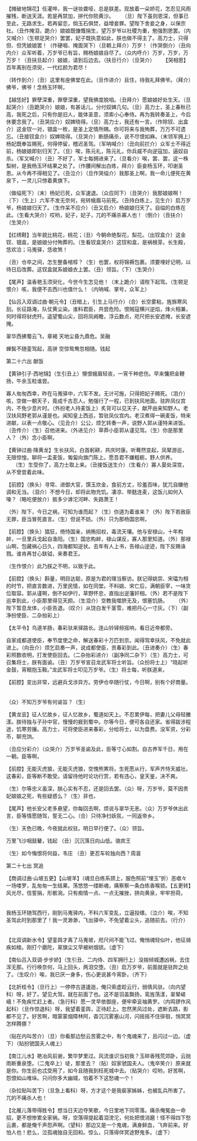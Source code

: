 <!-- { "loadSidebar": true } -->
【摊破地锦花】任灌哗，我一谜妆聋哑，总是朕差。现放着一朵娇花，怎忍见风雨摧残，断送天涯。若是再禁加，拼代你陨黄沙。 　 （旦）陛下虽则恩深，但事已至此，无路求生。若再留恋，倘玉石俱焚，益增妾罪。望陛下舍妾之身，以保宗社。（丑作掩泪，跪介）娘娘既慷慨捐生，望万岁爷以社稷为重，勉强割恩罢。（内又喊介）（生顿足哭介）罢罢，妃子既执意如此，朕也做不得主了。高力士，只得但、但凭娘娘罢！（作硬咽、掩面哭下）（旦朝上拜介）万岁！（作哭倒介）（丑向内介）众军听着，万岁爷已有旨，赐杨娘娘自尽了。（众内呼介）万岁，万岁，万万岁！（丑扶旦起介）娘娘，请到后边去。（扶旦行介）（旦哭介） 　 
【哭相思】百年离别在须臾，一代红颜为君尽！ 　 

（转作到介）（丑）这里有座佛堂在此。（旦作进介）且住，待我礼拜佛爷。（拜介）佛爷，佛爷！念杨玉环啊， 　 

【越恁好】罪孽深重，罪孽深重，望我佛度脱咱。（丑拜介）愿娘娘好处生天。（旦起哭介）（丑跪哭介）娘娘，有甚话儿，分付奴婢几句。（旦）高力士，圣上春秋已高，我死之后，只有你是旧人，能体圣意，须索小心奉侍。再为我转奏圣上，今后休要念我了。（丑哭应介）奴婢晓得。（旦）高力士，我还有一言。（作除钗、出盒介）这金钗一对，钿盒一枚，是圣上定情所赐。你可将来与我殉葬，万万不可遗忘。（丑接钗盒介）奴婢晓得。（旦哭介）断肠痛杀，说不尽恨如麻。（末领军拥上）杨妃既奉旨赐死，何得停留，稽迟圣驾。（军呐喊介）（丑向前拦介）众军士不得近前，杨娘娘即刻归天了。（旦）唉，陈元礼，陈元礼，你兵威不向逆寇加，逼奴自杀。（军又喊介）（丑）不好了，军士每拥进来了。（旦看介）唉，罢、罢，这一株梨树，是我杨玉环结果之处了。（作腰间解出白练，拜介）臣妾杨玉环，叩谢圣恩。从今再不得相见了。（丑泣介）（旦作哭缢介）我那圣上啊，我一命儿便死在黄泉下，一灵儿只傍着黄旗下。 　 

（做缢死下）（末）杨妃已死，众军速退。（众应同下）（丑哭介）我那娘娘啊！（下）（生上）六军不发无奈何，宛转蛾眉马前死。（丑持白练上，见生介）启万岁爷，杨娘娘归天了。（生作呆不应介）（丑又启介）杨娘娘归天了。自缢的白练在此。（生看大哭介）哎哟，妃子，妃子，兀的不痛杀寡人也！（倒介）（丑扶介）（生哭介） 　 

【红绣鞋】当年貌比桃花，桃花；（丑）今朝命绝梨花，梨花。（出钗盒介）这金钗、钿盒，是娘娘分付殉葬的。（生看钗盒哭介）这钗和盒，是祸根芽。长生殿，恁欢洽；马嵬驿，恁收煞！ 　 

（丑）仓卒之间，怎生整备棺椁？（生）也罢，权将锦褥包裹。须要埋好记明，以待日后改葬。这钗盒就系娘娘衣上罢。（丑）领旨。（下）（生哭介） 

【尾声】温香艳玉须臾化，今世今生怎见他！（末上跪介）请陛下起驾。（生顿足恨介）咳，我便不去西川也值什么！（内呐喊、掌号，众军上） 　 

【仙吕入双调过曲·朝元令】（丑暗上，引生上马行介）（合）长空雾粘，旌旆寒风刮。长征路淹，队仗黄尘染。谁料君臣，共尝危险。恨贼寇横兴逆焰，烽火相兼，何时得将豺虎歼。遥望蜀山尖，回将凤阙瞻，浮云数点，咫尺把长安遮掩，长安遮掩。 　 

翠华西拂蜀云飞，章褐 天地尘昏九鼎危。吴融 　 

蝉鬓不随銮驾起，高骈 空惊鸳鸯忽相随。钱起


第二十六出 献饭

【黄钟引子·西地锦】（生引丑上）懊恨蛾眉轻丧，一宵千种悲伤。早来慵把金鞭扬，午余玉粒谁尝。 　

寡人匆匆西幸，昨在马嵬驿中，六军不发。无计可施，只得把妃子赐死。（泪介）咳，空做一朝天子，竟成千古忍人。勉强行了一程，已到扶风地面。驻跸凤仪宫内，不免少息片时。（外扮老人持麦饭上）炙背可以见天子，献芹由来知野人。老汉扶风野老郭从谨是也。闻知皇上西巡，暂驻凤仪宫内。老汉煮得一碗麦饭，特来进献，以表一点敬心。（见丑介）公公，烦乞转奏一声，说野人郭从谨特来进饭。（丑传介）（生）召他进来。（外进见介）草莽小臣郭从谨见驾。（生）你是那里人？（外）念小臣啊， 　 

【黄钟过曲·降黄龙】生长扶风，白首躬耕，共庆时康。听蓦然变起，凤辇游巡，无限惊惶。聊将一盂麦饭，匍匐向旗门陈上。愿吾君不嫌粗粝，野人供养。 　 
（生）生受你了，高力士取上来。（丑接饭送生介）（生看介）寡人晏处深宫，从不曾尝着此味。 　 

【前腔】（换头）寻常、进御大官，馔玉炊金，食前方丈，珍羞百味，犹兀自嫌他调和无当。（泪介）不想今日，却将此物充饥。凄凉、带麸连麦，这饭儿如何入嗓？（略吃便放介）抵多少滹沱河畔、失路萧王！ 　 

（外）陛下，今日之祸，可知为谁而起？（生）你道为着谁来？（外）陛下若赦臣无罪，臣当冒死直言。（生）但说不妨。（外）只为那杨国忠啊， 　 

【前腔】（换头）猖狂，倚恃国亲，纳贿招权，毒流天壤。他与安禄山，十年构衅，一旦里兵戈起自渔阳。（生）国忠构衅，禄山谋反，寡人那里知道。（外）那禄山啊，包藏祸心日久，四海都知逆状。去年有人上书，告禄山逆迹，陛下反赐诛戮。谁肯再甘心鈇钺，来奏君王。 　 

（生作恨介）此乃朕之不明，以致于此。 　 

【前腔】（换头）斟量，明目达聪，原是为君的理当察访。朕记得姚崇、宋瓃为相的时节，把直言数进，万里民情，如在同堂。不料姚、宋亡后，满朝臣宰，一味贪位取容。郭从谨啊，倒不如伊行，草野怀忠，直指出逆藩奸相。（外）若不是陛下巡幸到此，小臣那里得见天颜。（生泪介）空教我噬脐无及，恨塞饥肠。 　 
（外）陛下暂息龙体，小臣告退。（叹介）从饶白发千茎雪，难把丹心一寸灰。（下）（副净扮使臣、二杂抬彩上） 　 

【太平令】鸟道羊肠，春彩驮来驿路长。连山铃铎频摇响，看日近帝都旁。 

自家成都道使臣，奉节度使之命，解送春彩十万匹到京。闻得驾幸扶风，不免就此进上。（向丑介）烦乞启奏一声，说成都使臣，贡春彩到此。（丑进奏介）（生）春彩照数收明，打发使臣回去。（二杂抬彩进介）（副净同二杂下）（生）高力士，可召集将士，朕有面谕。（丑）万岁爷宣召龙武军将士听旨。（众扮将士上）“晓起听金鼓，宵眠抱玉鞍。”龙武军将士叩见万岁爷。（生）将士每，听朕道来， 　 

【前腔】变出非常，远避兵戈涉异方。劳伊仓卒随行仗，今日啊，别有个好商量。 　 

（众）不知万岁爷有何谕旨？（生） 　 

【黄龙衮】征人忆故乡，征人忆故乡，蜀道如天上。不忍累伊每，把妻儿父母轻撇漾。朕待独与子孙中官，慢慢的捱到蜀中。尔等今日，便可各自还家。省得跋涉程途，饥寒劳攘。高力士，可将使臣进来春彩，分给将士，以为盘费。没军资，分彩币，聊充饷。 　 

（丑应分彩介）（众哭介）万岁爷圣谕及此，臣等寸心如割。自古养军千日，用在一朝。臣等啊， 　

【前腔】无能灭虎狼，无能灭虎狼，空愧熊罴将。生死愿从行，军声齐恃天威壮。这春彩，臣等断不敢受。请留待他时论功行赏，若有违心，皇天鉴，决不爽。 　 

（生）尔等忠义虽深，朕心实有不忍，还是回去罢。（众）呀，万岁爷，莫不因贵妃娘娘之死，有些疑惑么？（生）非也， 　 

【尾声】他长安父老多悬望，你每回去啊，烦说与翠华无恙。（众）万岁爷休出此言，臣等情愿随驾，誓无二心。（合）只待净扫妖氛，一同返帝乡。 　

（生）天色已晚，今夜就此权驻。明日早行便了。（众）领旨。 　 

万里飞沙咽鼓鼙，钱起 （丑）沉沉落日向山低。骆宾王 　 

（生）如今悔恨将何益，韦庄 （丑）更忍车轮独向西？周昙


第二十七出 冥追

【商调过曲·山坡五更】【山坡羊】（魂旦白练系颈上，服色照前“埋玉”折）恶噷々一场喽罗，乱匆匆一生结果。荡悠悠一缕断魂，痛察察一条白练香喉锁。【五更转】风光尽，信誓捐，形骸涴。只有痴情一点、一点无摧挫，拼向黄泉，牢牢担荷。 　 

我杨玉环随驾西行，刚到马嵬驿内，不料六军变乱，立逼投缳。（泣介）唉，不知圣驾此时到那里了！我一灵渺渺，飞出驿中，不免望着尘头，追随前去。（行介） 　 

【北双调新水令】望銮舆才离了马嵬坡，咫尺间不能飞过。俺悄魂轻似叶，他征骑疾如梭。刚打个磨陀，翠旗尘又早被树烟锁。（虚下） 　 

【南仙吕入双调·步步娇】（生引丑、二内侍、四军拥行上）没揣倾城遭凶祸，去住浑无那。行行唤奈何，马上回头，两泪交堕。（丑）启万岁爷，前面就是驻跸之处了。（生叹介）唉，我已厌一身多，伤心更说甚今宵卧。（齐下） 　 

【北折桂令】（旦行上）一停停古道逶迤，俺只索虚趁云行，弱倩风驮。（向内望科）呀，好了。望见大驾，就在前面了也。这不是羽盖飘扬，鸾旌荡漾，翠辇嵯峨！不免疾忙赶上者。（急行科）愿一灵早依御座，便牢牵衮袖黄罗。（内鸣锣作风起科）（旦作惊退科）呀，我望着銮舆，正待赶上。忽然黑风过处，遮断去路，影都不见了。好苦啊，暗蒙蒙烟障林阿，杳沉沉雾塞山河，闪摇摇不住徘徊，悄冥冥怎样腾挪？ 　 

（贴在内叫苦介）（旦）你看那边愁云苦雾之中，有个鬼魂来了，且闪过一边。（虚下）（贴扮虢国夫人魂上） 　 

【南江儿水】艳冶风前谢，繁华梦里过。风流谁识当初我？玉碎香残荒郊卧，云抛雨断重泉堕。（二鬼卒上）唗，那里去？（贴）奴家虢国夫人。（鬼卒笑介）原来就是你。你生前也忒受用了，如今且随我到枉死城中去。（贴哭介）哎哟，好苦啊，怨恨如山堆垛。只问你多大幽城，怕着不下这愁魂一个！ 　 

（杂拉贴叫苦下）（旦急上看科）呀，方才这个是我裴家姊姊，也被乱兵所害了。兀的不痛杀人也！ 　 

【北雁儿落带得胜令】想当日天边夺笑歌，今日里地下同零落。痛杀俺冤由一命招，更不想惨累全家祸。呀，空落得提起着泪滂沱，何处把恨消磨！怪不得四下愁云裹，都是俺千声怨声啊。（望科）那边又是一个鬼魂，满身鲜血，飞奔前来。好怕人也！悲么，泣孤魂独自无回和。惊么，只落得伴冥途野鬼多。（虚下）  　 

